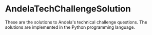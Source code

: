 # AndelaTechChallengeSolution 

These are the solutions to Andela's technical challenge questions.
The solutions are implemented in the Python programming language. 
